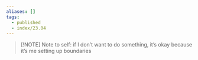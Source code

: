 ```yaml
---
aliases: []
tags:
  - published
  - index/23.04
---
```



> [!NOTE] Note to self:
> if I don’t want to do something, it’s okay because it’s me setting up boundaries
